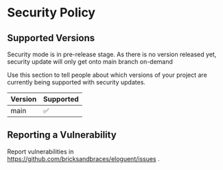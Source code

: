 # Security Policy

## Supported Versions

Security mode is in pre-release stage. As there is no version released yet, security update will only get onto main branch on-demand

Use this section to tell people about which versions of your project are
currently being supported with security updates.

| Version | Supported          |
| ------- | ------------------ |
| main    | :white_check_mark: |

## Reporting a Vulnerability

Report vulnerabilities in https://github.com/bricksandbraces/eloguent/issues .
